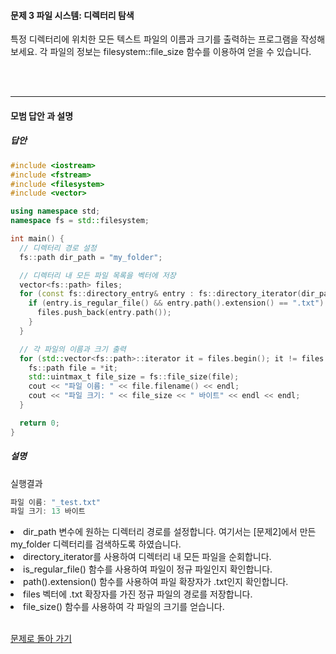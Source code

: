 #### 문제 3 파일 시스템: 디렉터리 탐색
특정 디렉터리에 위치한 모든 텍스트 파일의 이름과 크기를 출력하는 프로그램을 작성해 보세요.
각 파일의 정보는 filesystem::file_size 함수를 이용하여 얻을 수 있습니다.

<br/><br/>

---

#### 모범 답안 과 설명
##### 답안
```cpp
#include <iostream>
#include <fstream>
#include <filesystem>
#include <vector>

using namespace std;
namespace fs = std::filesystem;

int main() {
  // 디렉터리 경로 설정
  fs::path dir_path = "my_folder";

  // 디렉터리 내 모든 파일 목록을 벡터에 저장
  vector<fs::path> files;
  for (const fs::directory_entry& entry : fs::directory_iterator(dir_path)) {
    if (entry.is_regular_file() && entry.path().extension() == ".txt") {
      files.push_back(entry.path());
    }
  }

  // 각 파일의 이름과 크기 출력
  for (std::vector<fs::path>::iterator it = files.begin(); it != files.end(); ++it) {
    fs::path file = *it;
    std::uintmax_t file_size = fs::file_size(file);
    cout << "파일 이름: " << file.filename() << endl;
    cout << "파일 크기: " << file_size << " 바이트" << endl << endl;
  }

  return 0;
}
```

##### 설명
실행결과
```cpp
파일 이름: "_test.txt"
파일 크기: 13 바이트
```

<li>dir_path 변수에 원하는 디렉터리 경로를 설정합니다. 여기서는 [문제2]에서 만든 my_folder 디렉터리를 검색하도록 하였습니다.</li>
<li>directory_iterator를 사용하여 디렉터리 내 모든 파일을 순회합니다.</li>
<li>is_regular_file() 함수를 사용하여 파일이 정규 파일인지 확인합니다.</li>
<li>path().extension() 함수를 사용하여 파일 확장자가 .txt인지 확인합니다.</li>
<li>files 벡터에 .txt 확장자를 가진 정규 파일의 경로를 저장합니다.</li>
<li>file_size() 함수를 사용하여 각 파일의 크기를 얻습니다.</li><br>

[문제로 돌아 가기](README.md "문제로 돌아 가기")